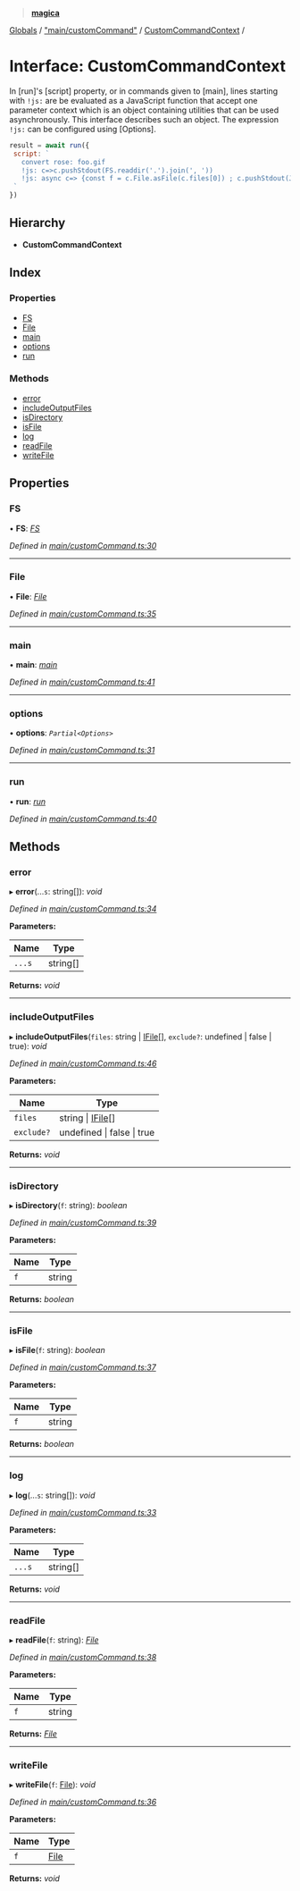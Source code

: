 > **[magica](../README.md)**

[Globals](../README.md) / ["main/customCommand"](../modules/_main_customcommand_.md) / [CustomCommandContext](_main_customcommand_.customcommandcontext.md) /

# Interface: CustomCommandContext

In [run]'s [script] property, or in commands given to [main], lines starting with `!js:` are be evaluated as a JavaScript function that accept one parameter context which is an object containing utilities that can be used asynchronously. This interface describes such an object. The expression  `!js:` can be configured using [Options].

```js
result = await run({
 script: `
   convert rose: foo.gif
   !js: c=>c.pushStdout(FS.readdir('.').join(', '))
   !js: async c=> {const f = c.File.asFile(c.files[0]) ; c.pushStdout(JSON.stringify(await f.size())) }
 `
})
```

## Hierarchy

* **CustomCommandContext**

## Index

### Properties

* [FS](_main_customcommand_.customcommandcontext.md#fs)
* [File](_main_customcommand_.customcommandcontext.md#file)
* [main](_main_customcommand_.customcommandcontext.md#main)
* [options](_main_customcommand_.customcommandcontext.md#options)
* [run](_main_customcommand_.customcommandcontext.md#run)

### Methods

* [error](_main_customcommand_.customcommandcontext.md#error)
* [includeOutputFiles](_main_customcommand_.customcommandcontext.md#includeoutputfiles)
* [isDirectory](_main_customcommand_.customcommandcontext.md#isdirectory)
* [isFile](_main_customcommand_.customcommandcontext.md#isfile)
* [log](_main_customcommand_.customcommandcontext.md#log)
* [readFile](_main_customcommand_.customcommandcontext.md#readfile)
* [writeFile](_main_customcommand_.customcommandcontext.md#writefile)

## Properties

###  FS

• **FS**: *[FS](_file_emscriptenfs_.fs.md)*

*Defined in [main/customCommand.ts:30](https://github.com/cancerberoSgx/magica/blob/0133e5d/src/main/customCommand.ts#L30)*

___

###  File

• **File**: *[File](../classes/_file_file_.file.md)*

*Defined in [main/customCommand.ts:35](https://github.com/cancerberoSgx/magica/blob/0133e5d/src/main/customCommand.ts#L35)*

___

###  main

• **main**: *[main](../modules/_main_main_.md#main)*

*Defined in [main/customCommand.ts:41](https://github.com/cancerberoSgx/magica/blob/0133e5d/src/main/customCommand.ts#L41)*

___

###  options

• **options**: *`Partial<Options>`*

*Defined in [main/customCommand.ts:31](https://github.com/cancerberoSgx/magica/blob/0133e5d/src/main/customCommand.ts#L31)*

___

###  run

• **run**: *[run](../modules/_main_run_.md#run)*

*Defined in [main/customCommand.ts:40](https://github.com/cancerberoSgx/magica/blob/0133e5d/src/main/customCommand.ts#L40)*

## Methods

###  error

▸ **error**(...`s`: string[]): *void*

*Defined in [main/customCommand.ts:34](https://github.com/cancerberoSgx/magica/blob/0133e5d/src/main/customCommand.ts#L34)*

**Parameters:**

Name | Type |
------ | ------ |
`...s` | string[] |

**Returns:** *void*

___

###  includeOutputFiles

▸ **includeOutputFiles**(`files`: string | [IFile](_types_.ifile.md)[], `exclude?`: undefined | false | true): *void*

*Defined in [main/customCommand.ts:46](https://github.com/cancerberoSgx/magica/blob/0133e5d/src/main/customCommand.ts#L46)*

**Parameters:**

Name | Type |
------ | ------ |
`files` | string \| [IFile](_types_.ifile.md)[] |
`exclude?` | undefined \| false \| true |

**Returns:** *void*

___

###  isDirectory

▸ **isDirectory**(`f`: string): *boolean*

*Defined in [main/customCommand.ts:39](https://github.com/cancerberoSgx/magica/blob/0133e5d/src/main/customCommand.ts#L39)*

**Parameters:**

Name | Type |
------ | ------ |
`f` | string |

**Returns:** *boolean*

___

###  isFile

▸ **isFile**(`f`: string): *boolean*

*Defined in [main/customCommand.ts:37](https://github.com/cancerberoSgx/magica/blob/0133e5d/src/main/customCommand.ts#L37)*

**Parameters:**

Name | Type |
------ | ------ |
`f` | string |

**Returns:** *boolean*

___

###  log

▸ **log**(...`s`: string[]): *void*

*Defined in [main/customCommand.ts:33](https://github.com/cancerberoSgx/magica/blob/0133e5d/src/main/customCommand.ts#L33)*

**Parameters:**

Name | Type |
------ | ------ |
`...s` | string[] |

**Returns:** *void*

___

###  readFile

▸ **readFile**(`f`: string): *[File](../classes/_file_file_.file.md)*

*Defined in [main/customCommand.ts:38](https://github.com/cancerberoSgx/magica/blob/0133e5d/src/main/customCommand.ts#L38)*

**Parameters:**

Name | Type |
------ | ------ |
`f` | string |

**Returns:** *[File](../classes/_file_file_.file.md)*

___

###  writeFile

▸ **writeFile**(`f`: [File](../classes/_file_file_.file.md)): *void*

*Defined in [main/customCommand.ts:36](https://github.com/cancerberoSgx/magica/blob/0133e5d/src/main/customCommand.ts#L36)*

**Parameters:**

Name | Type |
------ | ------ |
`f` | [File](../classes/_file_file_.file.md) |

**Returns:** *void*